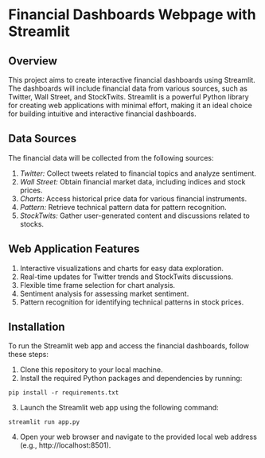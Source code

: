 # Financial Dashboards Webpage with Streamlit

## Overview
This project aims to create interactive financial dashboards using Streamlit. The dashboards will include financial data from various sources, such as Twitter, Wall Street, and StockTwits. Streamlit is a powerful Python library for creating web applications with minimal effort, making it an ideal choice for building intuitive and interactive financial dashboards.

## Data Sources
The financial data will be collected from the following sources:
1. *Twitter:* Collect tweets related to financial topics and analyze sentiment.
2. *Wall Street:* Obtain financial market data, including indices and stock prices.
3. *Charts:* Access historical price data for various financial instruments.
4. *Pattern:* Retrieve technical pattern data for pattern recognition.
5. *StockTwits:* Gather user-generated content and discussions related to stocks.

## Web Application Features
1. Interactive visualizations and charts for easy data exploration.
2. Real-time updates for Twitter trends and StockTwits discussions.
3. Flexible time frame selection for chart analysis.
4. Sentiment analysis for assessing market sentiment.
5. Pattern recognition for identifying technical patterns in stock prices.

## Installation
To run the Streamlit web app and access the financial dashboards, follow these steps:
1. Clone this repository to your local machine.
2. Install the required Python packages and dependencies by running:
```
pip install -r requirements.txt
```
3. Launch the Streamlit web app using the following command:
```
streamlit run app.py
```
4. Open your web browser and navigate to the provided local web address (e.g., http://localhost:8501).
